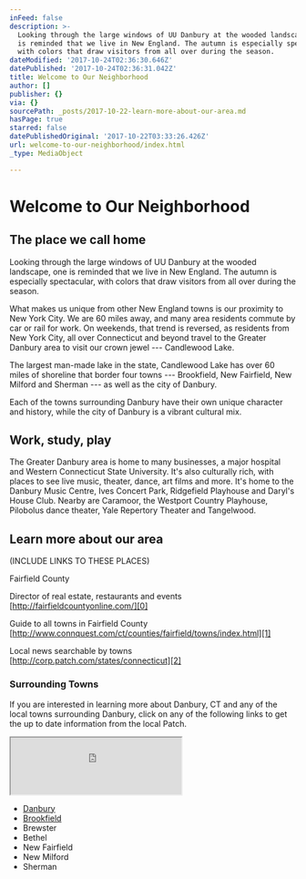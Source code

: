 ```yaml
---
inFeed: false
description: >-
  Looking through the large windows of UU Danbury at the wooded landscape, one
  is reminded that we live in New England. The autumn is especially spectacular,
  with colors that draw visitors from all over during the season.
dateModified: '2017-10-24T02:36:30.646Z'
datePublished: '2017-10-24T02:36:31.042Z'
title: Welcome to Our Neighborhood
author: []
publisher: {}
via: {}
sourcePath: _posts/2017-10-22-learn-more-about-our-area.md
hasPage: true
starred: false
datePublishedOriginal: '2017-10-22T03:33:26.426Z'
url: welcome-to-our-neighborhood/index.html
_type: MediaObject

---
```

# Welcome to Our Neighborhood

## The place we call home

Looking through the large windows of UU Danbury at the wooded landscape, one is reminded that we live in New England. The autumn is especially spectacular, with colors that draw visitors from all over during the season.

What makes us unique from other New England towns is our proximity to New York City. We are 60 miles away, and many area residents commute by car or rail for work. On weekends, that trend is reversed, as residents from New York City, all over Connecticut and beyond travel to the Greater Danbury area to visit our crown jewel --- Candlewood Lake.

The largest man-made lake in the state, Candlewood Lake has over 60 miles of shoreline that border four towns --- Brookfield, New Fairfield, New Milford and Sherman --- as well as the city of Danbury.

Each of the towns surrounding Danbury have their own unique character and history, while the city of Danbury is a vibrant cultural mix.

## Work, study, play

The Greater Danbury area is home to many businesses, a major hospital and Western Connecticut State University. It's also culturally rich, with places to see live music, theater, dance, art films and more. It's home to the Danbury Music Centre, Ives Concert Park, Ridgefield Playhouse and Daryl's House Club. Nearby are Caramoor, the Westport Country Playhouse, Pilobolus dance theater, Yale Repertory Theater and Tangelwood.

## Learn more about our area

(INCLUDE LINKS TO THESE PLACES)

Fairfield County

Director of real estate, restaurants and events  
[http://fairfieldcountyonline.com/][0]

Guide to all towns in Fairfield County [http://www.connquest.com/ct/counties/fairfield/towns/index.html][1]

Local news searchable by towns   
[http://corp.patch.com/states/connecticut][2]

### Surrounding Towns

If you are interested in learning more about Danbury, CT and any of the local towns surrounding Danbury, click on any of the following links to get the up to date information from the local Patch.

<iframe src="https://the-grid.github.io/ed-userhtml/?g=eJx1zDEOwjAMRuGdU1TZwTtKO3AR5BiXVClx5fxVxe2BoRtd3vKkL3KXXcc-ZGBpV6KFIfki9qKq2_ltXqjZiqzcEDqwPxV9uKeZawnDzXVrUI_Ewykm_-YYFKtVBZOsoORmZZx0fvxD9_djPy_JOU4" height="100" style=""></iframe>

* [Danbury][3]
* [Brookfield][4]
* Brewster
* Bethel
* New Fairfield
* New Milford
* Sherman

[0]: http://fairfieldcountyonline.com/
[1]: http://www.connquest.com/ct/counties/fairfield/towns/index.html
[2]: http://corp.patch.com/states/connecticut
[3]: https://patch.com/connecticut/danbury
[4]: https://patch.com/connecticut/brookfield